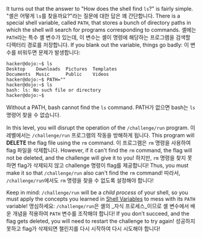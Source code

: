 It turns out that the answer to "How does the shell find `ls`?" is fairly simple.
"셸은 어떻게 `ls`를 찾을까요?"라는 질문에 대한 답은 꽤 간단합니다.
There is a special shell variable, called `PATH`, that stores a bunch of directory paths in which the shell will search for programs corresponding to commands.
셸에는 `PATH`라는 특수 셸 변수가 있는데, 이 변수는 셸이 명령에 해당하는 프로그램을 검색할 디렉터리 경로를 저장합니다.
If you blank out the variable, things go badly:
이 변수를 비워두면 문제가 발생합니다:
```console
hacker@dojo:~$ ls
Desktop    Downloads  Pictures  Templates
Documents  Music      Public    Videos
hacker@dojo:~$ PATH=""
hacker@dojo:~$ ls
bash: ls: No such file or directory
hacker@dojo:~$
```

Without a PATH, bash cannot find the `ls` command.
PATH가 없으면 bash는 `ls` 명령어 찾을 수 없습니다.

In this level, you will disrupt the operation of the `/challenge/run` program.
이 레벨에서는 `/challenge/run` 프로그램의 작동을 방해하게 됩니다.
This program will **DELETE** the flag file using the `rm` command.
이 프로그램은 `rm` 명령을 사용하여 flag 파일을 삭제합니다.
However, if it can't find the `rm` command, the flag will not be deleted, and the challenge will give it to you!
하지만, `rm` 명령을 찾지 못하면 flag가 삭제되지 않고 challenge 명령이 flag를 제공합니다! 
Thus, you must make it so that `/challenge/run` also can't find the `rm` command!
따라서, `/challenge/run`에서도 `rm` 명령을 찾을 수 없도록 설정해야 합니다!

Keep in mind: `/challenge/run` will be a _child process_ of your shell, so you must apply the concepts you learned in [Shell Variables](https://pwn.college/linux-luminarium/variables/) to mess with its `PATH` variable!
명심하세요: `/challenge/run`은 셸의 _자식 프로세스_이므로 셸 변수에서 배운 개념을 적용하여 `PATH` 변수를 조작해야 합니다!
If you don't succeed, and the flag gets deleted, you will need to restart the challenge to try again!
성공하지 못하고 flag가 삭제되면 챌린지를 다시 시작하여 다시 시도해야 합니다!
